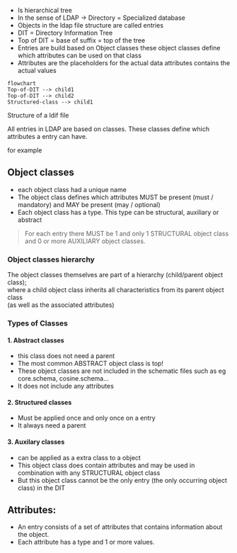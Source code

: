 - Is hierarchical tree
- In the sense of LDAP -> Directory = Specialized database
- Objects in the ldap file structure are called entries
- DIT = Directory Information Tree
- Top of DIT = base of suffix = top of the tree
- Entries are build based on Object classes these object classes define which attributes can be used on that class
- Attributes are the placeholders for the actual data
attributes contains the actual values

```mermaid
flowchart
Top-of-DIT --> child1
Top-of-DIT --> child2
Structured-class --> child1
```


Structure of a ldif file

All entries in LDAP are based on classes. These classes define which attributes a entry can have.

for example 
## Object classes
- each object class had a unique name
- The object class defines which attributes MUST be present (must / mandatory) and MAY be present (may / optional)
- Each object class has a type. This type can be structural, auxiliary or abstract

>For each entry there MUST be 1 and only 1 STRUCTURAL object class and 0 or more AUXILIARY object classes.

### Object classes hierarchy
The object classes themselves are part of a hierarchy (child/parent object class);  
where a child object class inherits all characteristics from its parent object class  
(as well as the associated attributes)
### Types of Classes

#### 1. Abstract classes
- this class does not need a parent
- The most common ABSTRACT object class is top!
- These object classes are not included in the schematic files such as eg core.schema, cosine.schema…
- It does not include any attributes
#### 2. Structured classes
- Must be applied once and only once on a entry
- It always need a parent
#### 3. Auxilary classes
- can be applied as a extra class to a object
- This object class does contain attributes and may be used in combination with any STRUCTURAL object class
- But this object class cannot be the only entry (the only occurring object class) in the DIT

## Attributes:

- An entry consists of a set of attributes that contains information about the object.
- Each attribute has a type and 1 or more values.